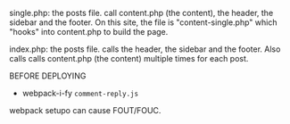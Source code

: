 single.php: the posts file. call content.php (the content), the header, the sidebar and the footer. On this site, the file is "content-single.php" which "hooks" into content.php to build the page.

index.php: the posts file. calls the header, the sidebar and the footer. Also calls calls content.php (the content) multiple times for each post.

BEFORE DEPLOYING
* webpack-i-fy `comment-reply.js`

webpack setupo can cause FOUT/FOUC.